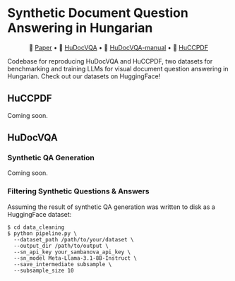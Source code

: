 # Synthetic Document Question Answering in Hungarian
<p align="center">
    📖 <a href="https://arxiv.org/abs/2505.23008" target="_blank">Paper</a> • 🤗 <a href="https://huggingface.co/datasets/jlli/HuDocVQA" target="_blank">HuDocVQA</a> • 🤗 <a href="https://huggingface.co/datasets/jlli/HuDocVQA-manual" target="_blank">HuDocVQA-manual</a> • 🤗 <a href="https://huggingface.co/datasets/jlli/HuCCPDF" target="_blank">HuCCPDF</a>
</p>
Codebase for reproducing HuDocVQA and HuCCPDF, two datasets for benchmarking and training LLMs for visual document question answering in Hungarian. Check out our datasets on HuggingFace!

## HuCCPDF
Coming soon.

## HuDocVQA

### Synthetic QA Generation
Coming soon.

### Filtering Synthetic Questions & Answers
Assuming the result of synthetic QA generation was written to disk as a HuggingFace dataset:
```
$ cd data_cleaning
$ python pipeline.py \
  --dataset_path /path/to/your/dataset \
  --output_dir /path/to/output \
  --sn_api_key your_sambanova_api_key \
  --sn_model Meta-Llama-3.1-8B-Instruct \
  --save_intermediate subsample \
  --subsample_size 10
```
